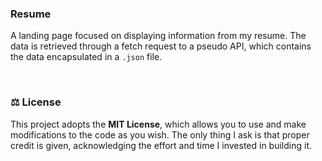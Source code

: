 ### Resume

A landing page focused on displaying information from my resume. The data is retrieved through a fetch request to a pseudo API, which contains the data encapsulated in a `.json` file.

<br />



### :balance_scale: License

This project adopts the **MIT License**, which allows you to use and make modifications to the code as you wish. The only thing I ask is that proper credit is given, acknowledging the effort and time I invested in building it.